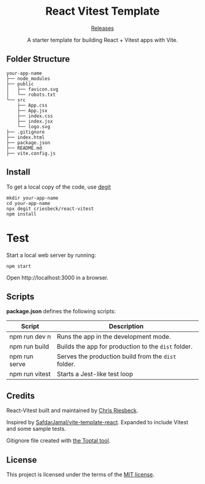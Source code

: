 <h1 align="center">
  React Vitest Template
</h1>

<p align="center">
  <a href="https://github.com/criesbeck/react-vitest/releases">
    Releases
  </a>
</p>

<p align="center">
  A starter template for building React + Vitest apps with Vite.
</p>

## Folder Structure

```
your-app-name
├── node_modules
├── public
│   ├── favicon.svg
│   └── robots.txt
└── src
    ├── App.css
    ├── App.jsx
    ├── index.css
    ├── index.jsx
    └── logo.svg
├── .gitignore
├── index.html
├── package.json
├── README.md
├── vite.config.js
```

## Install

To get a local copy of the code, use [degit](https://github.com/tiged/tiged)

```
mkdir your-app-name
cd your-app-name
npx degit criesbeck/react-vitest
npm install
```
# Test

Start a local web server by running:

```
npm start
```

Open http://localhost:3000 in a browser.

## Scripts

**package.json** defines the following scripts:

| Script         | Description                                         |
| -------------- | --------------------------------------------------- |
| npm run dev  n | Runs the app in the development mode.               |
| npm run build  | Builds the app for production to the `dist` folder. |
| npm run serve  | Serves the production build from the `dist` folder. |
| npm run vitest | Starts a Jest-like test loop                        |

## Credits

React-Vitest built and maintained by [Chris Riesbeck](https://github.com/criesbeck).

Inspired by [SafdarJamal/vite-template-react](https://github.com/SafdarJamal/vite-template-react).
Expanded to include Vitest and some sample tests.

Gitignore file created with [the Toptal tool](https://www.toptal.com/developers/gitignore/api/react,firebase,visualstudiocode,macos,windows).


## License

This project is licensed under the terms of the [MIT license](./react-vitest/blob/main/LICENSE).
